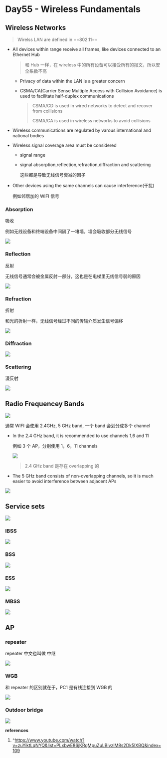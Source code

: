# Day55 - Wireless Fundamentals

## Wireless Networks

> Wirelss LAN are defined in ==802.11==

- All devices within range receive all frames, like devices connected to an Ethernet Hub

  > 和 Hub 一样，在 wireless 中的所有设备可以接受所有的报文，所以安全系数不高

  - Privacy of data within the LAN is a greater concern

  - CSMA/CA(Carrier Sense Multiple Access with Collision Avoidance) is used to facilitate half-duplex communications

    > CSMA/CD is used in wired networks to detect and recover from collisions
    >
    > CSMA/CA is used in wireless networks to avoid collisions

- Wireless communications are regulated by varous international and national bodies

- Wireless signal coverage area must be considered

  - signal range

  - signal absorption,reflection,refraction,diffraction and scattering

    这些都是导致无线信号衰减的因子

- Other devices using the same channels can cause interference(干扰)

  例如邻居加的 WIFI 信号

### Absorption

吸收

例如无线设备和终端设备中间隔了一堵墙，墙会吸收部分无线信号

![](https://cdn.staticaly.com/gh/dhay3/image-repo@master/20230816/2023-08-18_14-12.83rk3jb4ihk.webp)

### Reflection

反射

无线信号通常会被金属反射一部分，这也是在电梯里无线信号弱的原因

![](https://cdn.staticaly.com/gh/dhay3/image-repo@master/20230816/2023-08-18_14-15.574q62dn1aw0.webp)

### Refraction

折射

和光的折射一样，无线信号经过不同的传输介质发生信号偏移

![](https://cdn.staticaly.com/gh/dhay3/image-repo@master/20230816/2023-08-18_14-17.1sjo2mstzew0.webp)

### Diffraction

![](https://cdn.staticaly.com/gh/dhay3/image-repo@master/20230816/2023-08-18_14-19.37h2gpx4ieo0.webp)

### Scattering

漫反射

![](https://cdn.staticaly.com/gh/dhay3/image-repo@master/20230816/2023-08-18_14-20.61r87y9jhk80.webp)

## Radio Frequencey Bands

![](https://cdn.staticaly.com/gh/dhay3/image-repo@master/20230816/2023-08-18_14-28.6wnyx7k015o0.webp)

通常 WIFI 会使用 2.4GHz, 5 GHz band, 一个 band 会划分成多个 channel

- In the 2.4 GHz band, it is recommended to use channels 1,6 and 11

  例如 3 个 AP，分别使用 1，6，11 channels

  ![](https://cdn.staticaly.com/gh/dhay3/image-repo@master/20230816/2023-08-18_14-36.l4jw7le6onk.webp)

  > 2.4 GHz band 是存在 overlapping 的

- The 5 GHz band consists of non-overlapping channels, so it is much easier to avoid interference between adjacent APs

![](https://cdn.staticaly.com/gh/dhay3/image-repo@master/20230816/2023-08-18_14-38.2yuex80e2bc0.webp)

## Service sets

![](https://cdn.staticaly.com/gh/dhay3/image-repo@master/20230816/2023-08-18_14-41.44txocg7fe20.webp)

### IBSS

![](https://cdn.staticaly.com/gh/dhay3/image-repo@master/20230816/2023-08-18_14-44.4b9wzz16clc0.webp)

### BSS

![](https://cdn.staticaly.com/gh/dhay3/image-repo@master/20230816/2023-08-18_14-47.2zqihvc3nts0.webp)

### ESS

![](https://cdn.staticaly.com/gh/dhay3/image-repo@master/20230816/2023-08-18_14-50.3urzcdkysr80.webp)

### MBSS

![](https://cdn.staticaly.com/gh/dhay3/image-repo@master/20230816/2023-08-18_14-52.19fela3vr4tc.webp)

## AP

### repeater

repeater 中文也叫做 中继

![](https://cdn.staticaly.com/gh/dhay3/image-repo@master/20230816/2023-08-18_14-56.5eq9cu764zk0.webp)

### WGB

和 repeater 的区别就在于，PC1 是有线连接到 WGB 的

![](https://cdn.staticaly.com/gh/dhay3/image-repo@master/20230816/2023-08-18_14-58.342h1a1suy4.webp)

### Outdoor bridge

![](https://cdn.staticaly.com/gh/dhay3/image-repo@master/20230816/2023-08-18_15-00.3m7e8oca07c0.webp)

**references**

1. ^https://www.youtube.com/watch?v=zuYiktLqNYQ&list=PLxbwE86jKRgMpuZuLBivzlM8s2Dk5lXBQ&index=109